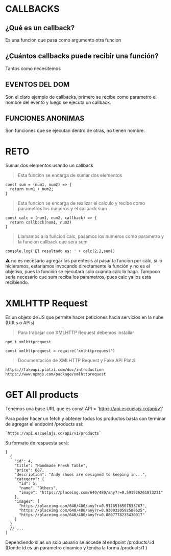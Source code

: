 # CALLBACKS

## ¿Qué es un callback?
Es una funcion que pasa como argumento otra funcion

## ¿Cuántos callbacks puede recibir una función?
Tantos como necesitemos

## EVENTOS DEL DOM
Son el claro ejemplo de callbacks, primero se recibe como
parametro el nombre del evento y luego se ejecuta un callback.

## FUNCIONES ANONIMAS
Son funciones que se ejecutan dentro de otras, no tienen nombre.

# RETO

Sumar dos elementos usando un callback

> Esta funcion se encarga de sumar dos elementos
```
const sum = (num1, num2) => {
  return num1 + num2;
}
```

> Esta funcion se encarga de realizar el calculo y recibe como parametros los numeros y el callback sum
```
const calc = (num1, num2, callback) => {
  return callback(num1, num2)
}
```

> Llamamos a la funcion calc, pasamos los numeros como parametro y la función callback que sera sum
```
console.log('El resultado es: ' + calc(2,2,sum))
```

⚠️ no es necesario agregar los parentesis al pasar la función por calc, si lo hicieramos, estariamos
invocando directamente la función y no es el objetivo, pues la función se ejecutará solo cuando calc
lo haga. Tampoco sería necesario que sum reciba los parametros, pues calc ya los esta recibiendo.

# XMLHTTP Request
Es un objeto de JS que permite hacer peticiones hacia servicios en la nube (URLs o APIs)

> Para trabajar con XMLHTTP Request debemos installar
```
npm i xmlhttprequest

const xmlhttprequest = require('xmlhttprequest')
```
> Documentación de XMLHTTP Request y Fake API Platzi
```
https://fakeapi.platzi.com/doc/introduction
https://www.npmjs.com/package/xmlhttprequest
```
# GET All products

Tenemos una base URL que es const API = 'https://api.escuelajs.co/api/v1'

Para poder hacer un fetch y obtener todos los productos basta con terminar de
agregar el endpoint /products asi:

```
`https://api.escuelajs.co/api/v1/products`
```

Su formato de respuesta será:
```
[
  {
    "id": 4,
    "title": "Handmade Fresh Table",
    "price": 687,
    "description": "Andy shoes are designed to keeping in...",
    "category": {
      "id": 5,
      "name": "Others",
      "image": "https://placeimg.com/640/480/any?r=0.591926261873231"
    },
    "images": [
      "https://placeimg.com/640/480/any?r=0.9178516507833767",
      "https://placeimg.com/640/480/any?r=0.9300320592588625",
      "https://placeimg.com/640/480/any?r=0.8807778235430017"
    ]
  }
  // ...
]
```

Dependiendo si es un solo usuario se accede al endpoint /products/:id (Donde id es un parametro dinamico y tendra la forma /products/1 )
